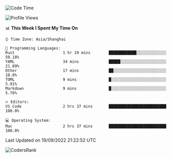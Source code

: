 <!--START_SECTION:waka-->
![Code Time](http://img.shields.io/badge/Code%20Time-1%2C679%20hrs%201%20min-blue)

![Profile Views](http://img.shields.io/badge/Profile%20Views-32-blue)

📊 **This Week I Spent My Time On** 

```text
⌚︎ Time Zone: Asia/Shanghai

💬 Programming Languages: 
Rust                     1 hr 19 mins        ████████████░░░░░░░░░░░░░   50.18% 
YAML                     34 mins             █████░░░░░░░░░░░░░░░░░░░░   21.89% 
Other                    17 mins             ██░░░░░░░░░░░░░░░░░░░░░░░   10.8% 
TOML                     9 mins              █░░░░░░░░░░░░░░░░░░░░░░░░   5.91% 
Markdown                 9 mins              █░░░░░░░░░░░░░░░░░░░░░░░░   5.76%

🔥 Editors: 
VS Code                  2 hrs 37 mins       █████████████████████████   100.0%

💻 Operating System: 
Mac                      2 hrs 37 mins       █████████████████████████   100.0%

```


 Last Updated on 19/09/2022 21:22:52 UTC
<!--END_SECTION:waka-->

![CodersRank](https://cr-skills-chart-widget.azurewebsites.net/api/api?username=BugenZhao&padding=16&tooltip=true&branding=false&sort-by-score=true&skills=Rust%2C%20Swift%2C%20C%2C%20TypeScript%2C%20Java%2C%20Go%2C%20Dart%2C%20C%2B%2B%2C%20Python%2C%20Assembly%2C%20Shell%2C%20Kotlin)
